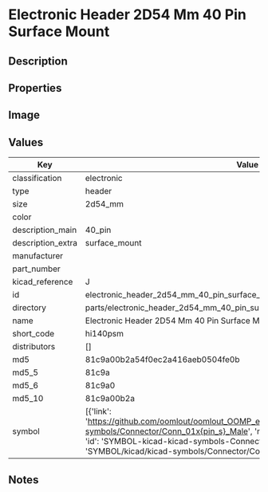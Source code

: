 # Electronic Header 2D54 Mm 40 Pin Surface Mount

## Description

## Properties


## Image


## Values

| Key | Value |
| --- | --- |
| classification | electronic |
| type | header |
| size | 2d54_mm |
| color |  |
| description_main | 40_pin |
| description_extra | surface_mount |
| manufacturer |  |
| part_number |  |
| kicad_reference | J |
| id | electronic_header_2d54_mm_40_pin_surface_mount |
| directory | parts/electronic_header_2d54_mm_40_pin_surface_mount |
| name | Electronic Header 2D54 Mm 40 Pin Surface Mount |
| short_code | hi140psm |
| distributors | [] |
| md5 | 81c9a00b2a54f0ec2a416aeb0504fe0b |
| md5_5 | 81c9a |
| md5_6 | 81c9a0 |
| md5_10 | 81c9a00b2a |
| symbol | [{'link': 'https://github.com/oomlout/oomlout_OOMP_eda_V2/tree/main/SYMBOL/kicad/kicad-symbols/Connector/Conn_01x{pin_s}_Male', 'name': 'Connector : Conn_01x40_Male', 'id': 'SYMBOL-kicad-kicad-symbols-Connector-Conn_01x40_Male', 'directory': 'SYMBOL/kicad/kicad-symbols/Connector/Conn_01x40_Male/'}] |

## Notes

